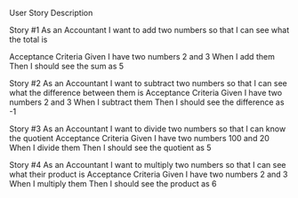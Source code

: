 User Story Description


Story #1 
As an Accountant I want to add two numbers so that I can see what the total is

Acceptance Criteria 
Given I have two numbers 2 and 3 When I add them Then I should see the sum as 5 

Story #2 
As an Accountant I want to subtract two numbers so that I can see what the difference between them is
Acceptance Criteria 
Given I have two numbers 2 and 3 When I subtract them Then I should see the difference as -1 

 Story #3 
 As an Accountant I want to divide two numbers so that I can know the quotient
 Acceptance Criteria 
 Given I have two numbers 100 and 20 When I divide them Then I should see the quotient as 5

 Story #4 
 As an Accountant I want to multiply two numbers so that I can see what their product is
 Acceptance Criteria 
 Given I have two numbers 2 and 3 When I multiply them Then I should see the product as 6 
